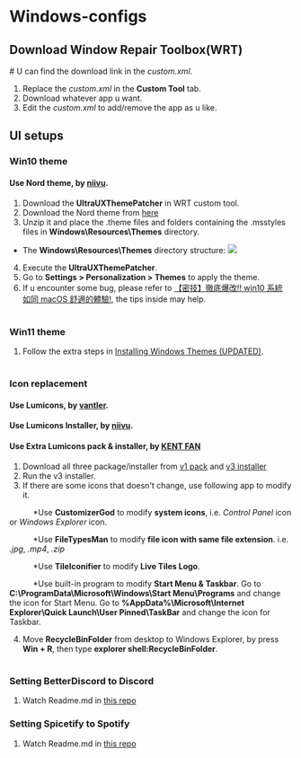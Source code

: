 # Windows-configs

## Download **Window Repair Toolbox(WRT)**

\# U can find the download link in the _custom.xml_.

1. Replace the _custom.xml_ in the **Custom Tool** tab.
2. Download whatever app u want.
3. Edit the _custom.xml_ to add/remove the app as u like.

## UI setups

### Win10 theme

#### Use **Nord theme**, by [niivu](https://www.deviantart.com/niivu).

1. Download the **UltraUXThemePatcher** in WRT custom tool.
2. Download the Nord theme from [here](https://www.deviantart.com/niivu/art/Nord-Windows-10-Theme-837266272)
3. Unzip it and place the .theme files and folders containing the .msstyles files in **Windows\Resources\Themes** directory.

- The **Windows\Resources\Themes** directory structure: ![](https://images-wixmp-ed30a86b8c4ca887773594c2.wixmp.com/f/dd78c78e-d2e1-42b8-9d08-bc5df634a6c6/des574i-a6f255d3-4655-4394-9bd8-201993e37973.png?token=eyJ0eXAiOiJKV1QiLCJhbGciOiJIUzI1NiJ9.eyJzdWIiOiJ1cm46YXBwOjdlMGQxODg5ODIyNjQzNzNhNWYwZDQxNWVhMGQyNmUwIiwiaXNzIjoidXJuOmFwcDo3ZTBkMTg4OTgyMjY0MzczYTVmMGQ0MTVlYTBkMjZlMCIsIm9iaiI6W1t7InBhdGgiOiJcL2ZcL2RkNzhjNzhlLWQyZTEtNDJiOC05ZDA4LWJjNWRmNjM0YTZjNlwvZGVzNTc0aS1hNmYyNTVkMy00NjU1LTQzOTQtOWJkOC0yMDE5OTNlMzc5NzMucG5nIn1dXSwiYXVkIjpbInVybjpzZXJ2aWNlOmZpbGUuZG93bmxvYWQiXX0.pO7T2yOZe-m9dw19aM9vJQ5kN_hs4nHckSpb0wgok48)

4. Execute the **UltraUXThemePatcher**.
5. Go to **Settings > Personalization > Themes** to apply the theme.
6. If u encounter some bug, please refer to [【密技】徹底爆改!! win10 系統 如同 macOS 舒適的體驗!](https://forum.gamer.com.tw/C.php?bsn=60030&snA=525114), the tips inside may help.

#

### Win11 theme

1. Follow the extra steps in [Installing Windows Themes (UPDATED)](https://www.deviantart.com/niivu/art/Installing-Windows-Themes-UPDATED-708835586).

#

### Icon replacement

#### Use **Lumicons**, by [vantler](https://www.deviantart.com/vantler).

#### Use **Lumicons Installer**, by [niivu](https://www.deviantart.com/niivu).

#### Use **Extra Lumicons pack & installer**, by [KENT FAN](https://home.gamer.com.tw/homeindex.php?owner=asd131205)

1. Download all three package/installer from [v1 pack](https://www.dropbox.com/sh/a4n0q8csomigfwe/AAAWoSZ2XLWcw9GVKJGzV3V4a?dl=0) and [v3 installer](https://drive.google.com/file/d/16x1gAKkGkFRloRzkfQvsHNTLDONUCUT1/view)
2. Run the v3 installer.
3. If there are some icons that doesn't change, use following app to modify it.

&emsp;&emsp;&emsp;\*Use **CustomizerGod** to modify **system icons**, i.e. _Control Panel_ icon or _Windows Explorer_ icon.

&emsp;&emsp;&emsp;\*Use **FileTypesMan** to modify **file icon with same file extension**. i.e. _.jpg_, _.mp4_, _.zip_

&emsp;&emsp;&emsp;\*Use **TileIconifier** to modify **Live Tiles Logo**.

&emsp;&emsp;&emsp;\*Use built-in program to modify **Start Menu & Taskbar**. Go to **C:\ProgramData\Microsoft\Windows\Start Menu\Programs** and change the icon for Start Menu. Go to **%AppData%\Microsoft\Internet Explorer\Quick Launch\User Pinned\TaskBar** and change the icon for Taskbar.

4. Move **RecycleBinFolder** from desktop to Windows Explorer, by press **Win + R**, then type **explorer shell:RecycleBinFolder**.

#

### Setting BetterDiscord to Discord

1. Watch Readme.md in [this repo](https://github.com/charleschiu2012/BetterDiscord-configs)

### Setting Spicetify to Spotify

1. Watch Readme.md in [this repo](https://github.com/charleschiu2012/Spicetify-configs)
